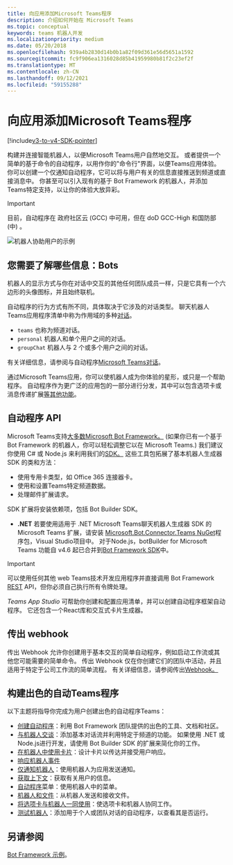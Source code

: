 ```yaml
---
title: 向应用添加Microsoft Teams程序
description: 介绍如何开始在 Microsoft Teams
ms.topic: conceptual
keywords: teams 机器人开发
ms.localizationpriority: medium
ms.date: 05/20/2018
ms.openlocfilehash: 939a4b2830d14b0b1a82f09d361e56d5651a1592
ms.sourcegitcommit: fc9f906ea1316028d85b41959980b81f2c23ef2f
ms.translationtype: MT
ms.contentlocale: zh-CN
ms.lasthandoff: 09/12/2021
ms.locfileid: "59155288"
---
```

# <a name="add-bots-to-microsoft-teams-apps"></a>向应用添加Microsoft Teams程序

[!include[v3-to-v4-SDK-pointer](~/includes/v3-to-v4-pointer-bots.md)]

构建并连接智能机器人，以便Microsoft Teams用户自然地交互。 或者提供一个简单的基于命令的自动程序，以用作你的"命令行"界面，以便Teams应用体验。 你可以创建一个仅通知自动程序，它可以将与用户有关的信息直接推送到频道或直接消息中。 你甚至可以引入现有的基于 Bot Framework 的机器人，并添加Teams特定支持，以让你的体验大放异彩。

> [!IMPORTANT]
> 目前，自动程序在 政府社区云 (GCC) 中可用，但在 doD GCC-High 和国防部 (中) 。

![机器人协助用户的示例](~/assets/images/bot_example.png)

## <a name="what-you-need-to-know-bots"></a>您需要了解哪些信息：Bots

机器人的显示方式与你在对话中交互的其他任何团队成员一样，只是它具有一个六边形的头像图标，并且始终联机。

自动程序的行为方式有所不同，具体取决于它涉及的对话类型。 聊天机器人Teams应用程序清单中称为作用域的多种[对话](~/resources/schema/manifest-schema.md)。

* `teams` 也称为频道对话。
* `personal` 机器人和单个用户之间的对话。
* `groupChat` 机器人与 2 个或多个用户之间的对话。

有关详细信息，请参阅与自动程序[Microsoft Teams对话](~/resources/bot-v3/bot-conversations/bots-conversations.md)。

通过Microsoft Teams应用，你可以使机器人成为你体验的星形，或只是一个帮助程序。 自动程序作为更广泛的应用包的一部分进行分发，其中可以包含选项卡或消息传递扩展[等其他功能](~/messaging-extensions/what-are-messaging-extensions.md)。 [](~/tabs/what-are-tabs.md)

## <a name="bot-apis"></a>自动程序 API

Microsoft Teams支持[大多数Microsoft Bot Framework。](https://dev.botframework.com/)  (如果你已有一个基于 Bot Framework 的机器人，你可以轻松调整它以在 Microsoft Teams.) 我们建议你使用 C# 或 Node.js 来利用我们的[SDK。](/microsoftteams/platform/#pivot=sdk-tools) 这些工具包拓展了基本机器人生成器 SDK 的类和方法：

* 使用专用卡类型，如 Office 365 连接器卡。
* 使用和设置Teams特定频道数据。
* 处理邮件扩展请求。

SDK 扩展将安装依赖项，包括 Bot Builder SDK。

* **.NET** 若要使用适用于 .NET Microsoft Teams聊天机器人生成器 SDK 的 Microsoft Teams 扩展，请安装 [Microsoft.Bot.Connector.Teams NuGet](https://www.nuget.org/packages/Microsoft.Bot.Connector.Teams)程序包，Visual Studio项目中。 对于Node.js，botBuilder for Microsoft Teams 功能自 v4.6 起已合并到[Bot Framework SDK](https://github.com/microsoft/botframework-sdk)中。

> [!IMPORTANT]
> 可以使用任何其他 web Teams技术开发应用程序并直接调用 Bot Framework [REST](/bot-framework/rest-api/bot-framework-rest-overview) API，但你必须自己执行所有令牌处理。

*Teams App Studio* 可帮助你创建和配置应用清单，并可以创建自动程序框架自动程序。 它还包含一个React库和交互式卡片生成器。

## <a name="outgoing-webhooks"></a>传出 webhook

传出 Webhook 允许你创建用于基本交互的简单自动程序，例如启动工作流或其他您可能需要的简单命令。 传出 Webhook 仅在你创建它们的团队中活动，并且适用于特定于公司工作流的简单流程。 有关详细信息，请参阅传出[Webhook。](~/webhooks-and-connectors/how-to/add-outgoing-webhook.md)

## <a name="build-a-great-teams-bot"></a>构建出色的自动Teams程序

以下主题将指导你完成为用户创建出色的自动程序Teams：

* [创建自动程序](~/resources/bot-v3/bots-create.md)：利用 Bot Framework 团队提供的出色的工具、文档和社区。
* [与机器人交谈](~/resources/bot-v3/bot-conversations/bots-conversations.md)：添加基本对话流并利用特定于频道的功能。 如果使用 .NET 或 Node.js进行开发，请使用 Bot Builder SDK 的扩展来简化你的工作。
* [在机器人中使用卡片](~/resources/bot-v3/bots-cards.md)：设计卡片以传达并接受用户响应。
* [响应机器人事件](~/resources/bot-v3/bots-notifications.md)
* [仅通知机器人](~/resources/bot-v3/bots-notification-only.md)：使用机器人为应用发送通知。
* [获取上下文](~/resources/bot-v3/bots-context.md)：获取有关用户的信息。
* [自动程序](~/resources/bot-v3/bots-menus.md)菜单：使用机器人中的菜单。
* [机器人和文件](~/resources/bot-v3/bots-files.md)：从机器人发送和接收文件。
* [将选项卡与机器人一同使用](~/resources/bot-v3/bots-with-tabs.md)：使选项卡和机器人协同工作。
* [测试机器人](~/resources/bot-v3/bots-test.md)：添加用于个人或团队对话的自动程序，以查看其是否运行。

## <a name="see-also"></a>另请参阅

[Bot Framework 示例](https://github.com/Microsoft/BotBuilder-Samples/blob/master/README.md)。